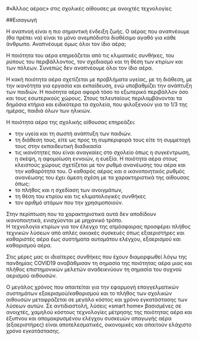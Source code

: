 #«Άλλος αέρας» στις σχολικές αίθουσες με ανοιχτές τεχνολογίες

##Εισαγωγή

Η αναπνοή είναι η πιο σημαντική ένδειξη ζωής. Ο αέρας που αναπνέουμε (θα πρέπει να) είναι το μόνο ανεμπόδιστα διαθέσιμο αγαθό για κάθε άνθρωπο. Αναπνέουμε όμως όλοι τον ίδιο αέρα;

Η ποιότητα του αέρα επηρεάζεται από τις κλιματικές συνθήκες, του ρύπους του περιβάλλοντος, τον σχεδιασμό και τη θέση των κτιρίων και των πόλεων. Συνεπώς δεν αναπνέουμε όλοι τον ίδιο αέρα.

Η κακή ποιότητα αέρα σχετίζεται με προβλήματα υγείας, με τη διάθεση, με την ικανότητα για εργασία και εκπαίδευση, ενώ υποβαθμίζει την ανάπτυξη των παιδιών.
Η ποιότητα αέρα αφορά τόσο το εξωτερικό περιβάλλον όσο και τους εσωτερικούς χώρους. Στους τελευταίους περιλαμβάνονται τα δημόσια κτήρια και ειδικότερα τα σχολεία, που φιλοξενούν για το 1/3 της ημέρας, παιδιά όλων των ηλικιών.

Η ποιότητα αέρα της σχολικής αίθουσας επηρεάζει:
- την υγεία και τη σωστή ανάπτυξη των παιδιών.
- τη διάθεση τους, είτε ως προς τη συμπεριφορά τους είτε τη συμμετοχή τους στην εκπαιδευτική διαδικασία
- τις ικανότητες που είναι αναγκαίες στο σχολείο όπως η συγκέντρωση, η σκέψη, η αφομοίωση εννοιών, η ευεξία.
Η ποιότητα αέρα στους κλειστούς χώρους σχετίζεται με τον ρυθμό ανανέωσης του αέρα και την καθαρότητα του. Ο καθαρός αέρας και ο ικανοποιητικός ρυθμός ανανέωσης του έχει άμεση σχέση με τα χαρακτηριστικά της αίθουσας όπως:
- το πλήθος και η σχεδίαση των ανοιγμάτων,
- τη θέση του κτιρίου και τις κλιματολογικές συνθήκες 
- τον αριθμό ατόμων που την χρησιμοποιούν.

Στην περίπτωση που τα χαρακτηριστικά αυτά δεν αποδίδουν ικανοποιητικά, ενισχύονται με μηχανικό τρόπο.  
Η τεχνολογία κτιρίων για τον έλεγχο της ατμόσφαιρας προσφέρει πλήθος τεχνικών λύσεων από απλές οικιακές συσκευές όπως εξαεριστήρες και καθαριστές αέρα έως συστήματα αυτομάτου ελέγχου, εξαερισμού και καθαρισμού αέρα.

Στις μέρες μας οι ιδιαίτερες συνθήκες που έχουν διαμορφωθεί λόγω της πανδημίας COVID19 αναβάθμισαν τη σημασία της ποιότητας αέρα μιας και πλήθος επιστημονικών μελετών αναδεικνύουν τη σημασία του συχνού αερισμού αιθουσών.

Ο μεγάλος χρόνος που απαιτείται για την εφαρμογή επαγγελματικών συστημάτων εξαερισμού/καθαρισμού και το πλήθος των σχολικών αιθουσών μεταφράζεται σε μεγάλο κόστος και χρόνο εγκατάστασης των λύσεων αυτών. Σε αντιδιαστολή, λύσεις «smart home» βασισμένες σε ανοιχτές, χαμηλού κόστους τεχνολογίες μέτρησης της ποιότητας αέρα και έξυπνου και απομακρυσμένου ελέγχου συσκευών απαγωγής αέρα (εξαεριστήρες) είναι αποτελεσματικές, οικονομικές και απαιτούν ελάχιστο χρόνο εγκατάστασης.
